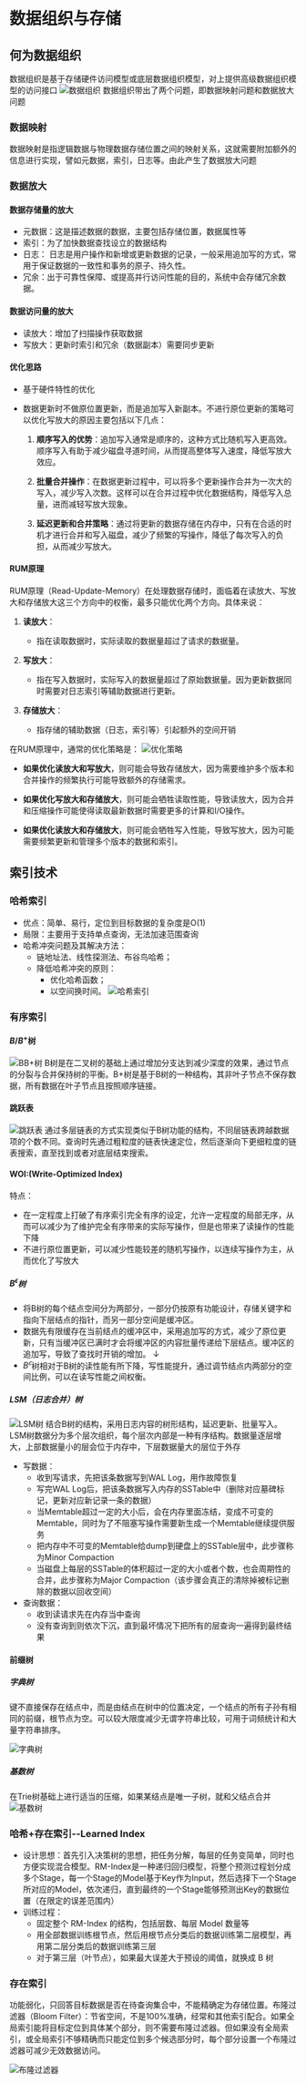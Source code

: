 # 数据组织与存储

## 何为数据组织

数据组织是基于存储硬件访问模型或底层数据组织模型，对上提供高级数据组织模型的访问接口
![数据组织](image.png)
数据组织带出了两个问题，即数据映射问题和数据放大问题

### 数据映射

数据映射是指逻辑数据与物理数据存储位置之间的映射关系，这就需要附加额外的信息进行实现，譬如元数据，索引，日志等。由此产生了数据放大问题

### 数据放大

#### 数据存储量的放大

- 元数据：这是描述数据的数据，主要包括存储位置，数据属性等
- 索引：为了加快数据查找设立的数据结构
- 日志： 日志是用户操作和新增或更新数据的记录，一般采用追加写的方式，常用于保证数据的一致性和事务的原子、持久性。
- 冗余：出于可靠性保障、或提高并行访问性能的目的，系统中会存储冗余数据。

#### 数据访问量的放大

- 读放大：增加了扫描操作获取数据
- 写放大：更新时索引和冗余（数据副本）需要同步更新

#### 优化思路

- 基于硬件特性的优化
- 数据更新时不做原位置更新，而是追加写入新副本。不进行原位更新的策略可以优化写放大的原因主要包括以下几点：

  1. **顺序写入的优势**：追加写入通常是顺序的，这种方式比随机写入更高效。顺序写入有助于减少磁盘寻道时间，从而提高整体写入速度，降低写放大效应。

  2. **批量合并操作**：在数据更新过程中，可以将多个更新操作合并为一次大的写入，减少写入次数。这样可以在合并过程中优化数据结构，降低写入总量，进而减轻写放大现象。

  3. **延迟更新和合并策略**：通过将更新的数据存储在内存中，只有在合适的时机才进行合并和写入磁盘，减少了频繁的写操作，降低了每次写入的负担，从而减少写放大。

#### RUM原理

RUM原理（Read-Update-Memory）在处理数据存储时，面临着在读放大、写放大和存储放大这三个方向中的权衡，最多只能优化两个方向。具体来说：

1. **读放大**：
   - 指在读取数据时，实际读取的数据量超过了请求的数据量。

2. **写放大**：
   - 指在写入数据时，实际写入的数据量超过了原始数据量。因为更新数据同时需要对日志索引等辅助数据进行更新。

3. **存储放大**：
   - 指存储的辅助数据（日志，索引等）引起额外的空间开销

在RUM原理中，通常的优化策略是：
![优化策略](image-1.png)

- **如果优化读放大和写放大**，则可能会导致存储放大，因为需要维护多个版本和合并操作的频繁执行可能导致额外的存储需求。
  
- **如果优化写放大和存储放大**，则可能会牺牲读取性能，导致读放大，因为合并和压缩操作可能使得读取最新数据时需要更多的计算和I/O操作。

- **如果优化读放大和存储放大**，则可能会牺牲写入性能，导致写放大，因为可能需要频繁更新和管理多个版本的数据和索引。

## 索引技术

### 哈希索引

- 优点：简单、易行，定位到目标数据的复杂度是O(1)
- 局限：主要用于支持单点查询，无法加速范围查询
- 哈希冲突问题及其解决方法：
  - 链地址法、线性探测法、布谷鸟哈希； 
  - 降低哈希冲突的原则：
    - 优化哈希函数；
    - 以空间换时间。
![哈希索引](image-2.png)

### 有序索引

#### $B/B^+$树

![BB+树](image-3.png)
B树是在二叉树的基础上通过增加分支达到减少深度的效果，通过节点的分裂与合并保持树的平衡。B+树是基于B树的一种结构，其非叶子节点不保存数据，所有数据在叶子节点且按照顺序链接。

#### 跳跃表

![跳跃表](image-4.png)
通过多层链表的方式实现类似于B树功能的结构，不同层链表跨越数据项的个数不同。查询时先通过粗粒度的链表快速定位，然后逐渐向下更细粒度的链表搜索，直至找到或者对底层结束搜索。

#### WOI:(Write-Optimized Index)

特点：

- 在一定程度上打破了有序索引完全有序的设定，允许一定程度的局部无序，从而可以减少为了维护完全有序带来的实际写操作，但是也带来了读操作的性能下降
- 不进行原位置更新，可以减少性能较差的随机写操作，以连续写操作为主，从而优化了写放大

##### $B^\epsilon$树

- 将B树的每个结点空间分为两部分，一部分仍按原有功能设计，存储关键字和指向下层结点的指针，而另一部分空间是缓冲区。
- 数据先有限缓存在当前结点的缓冲区中，采用追加写的方式，减少了原位更新，只有当缓冲区已满时才会将缓冲区的内容批量传递给下层结点。缓冲区的追加写，导致了查找时开销的增加。
    ↓
- $B^𝜀$树相对于B树的读性能有所下降，写性能提升，通过调节结点内两部分的空间比例，可以在读写性能之间权衡。

##### LSM（日志合并）树

![LSM树](image-5.png)
结合B树的结构，采用日志内容的树形结构，延迟更新、批量写入。LSM树数据分为多个层次组织，每个层次内部是一种有序结构。数据量逐层增大，上部数据量小的层会位于内存中，下层数据量大的层位于外存

- 写数据：
  - 收到写请求，先把该条数据写到WAL Log，用作故障恢复
  - 写完WAL Log后，把该条数据写入内存的SSTable中（删除对应墓碑标记，更新对应新记录一条的数据）
  - 当Memtable超过一定的大小后，会在内存里面冻结，变成不可变的Memtable，同时为了不阻塞写操作需要新生成一个Memtable继续提供服务
  - 把内存中不可变的Memtable给dump到硬盘上的SSTable层中，此步骤称为Minor Compaction
  - 当磁盘上每层的SSTable的体积超过一定的大小或者个数，也会周期性的合并，此步骤称为Major Compaction（该步骤会真正的清除掉被标记删除的数据以回收空间）
- 查询数据：
  - 收到读请求先在内存当中查询
  - 没有查询到则依次下沉，直到最坏情况下把所有的层查询一遍得到最终结果

#### 前缀树

##### 字典树

键不直接保存在结点中，而是由结点在树中的位置决定，一个结点的所有子孙有相同的前缀，根节点为空。可以较大限度减少无谓字符串比较，可用于词频统计和大量字符串排序。

![字典树](image-6.png)

##### 基数树

在Trie树基础上进行适当的压缩，如果某结点是唯一子树，就和父结点合并
![基数树](image-7.png)

### 哈希+存在索引--Learned Index

- 设计思想：首先引入决策树的思想，把任务分解，每层的任务变简单，同时也方便实现混合模型。RM-Index是一种递归回归模型，将整个预测过程划分成多个Stage，每一个Stage的Model基于Key作为Input，然后选择下一个Stage所对应的Model，依次递归，直到最终的一个Stage能够预测出Key的数据位置（在限定的误差范围内）
- 训练过程：
  - 固定整个 RM-Index 的结构，包括层数、每层 Model 数量等
  - 用全部数据训练根节点，然后用根节点分类后的数据训练第二层模型，再用第二层分类后的数据训练第三层
  - 对于第三层（叶节点），如果最大误差大于预设的阈值，就换成 B 树

### 存在索引

功能弱化，只回答目标数据是否在待查询集合中，不能精确定为存储位置。布隆过滤器（Bloom Filter）：节省空间，不是100%准确，经常和其他索引配合。如果全局索引能将目标定位到具体某个部分，则不需要布隆过滤器。但如果没有全局索引，或全局索引不够精确而只能定位到多个候选部分时，每个部分设置一个布隆过滤器可减少无效数据访问。

![布隆过滤器](image-8.png)
